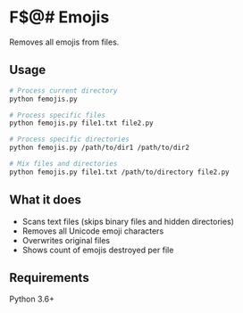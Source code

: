 # F$@# Emojis

Removes all emojis from files.

## Usage

```bash
# Process current directory
python femojis.py

# Process specific files
python femojis.py file1.txt file2.py

# Process specific directories
python femojis.py /path/to/dir1 /path/to/dir2

# Mix files and directories
python femojis.py file1.txt /path/to/directory file2.py
```

## What it does

- Scans text files (skips binary files and hidden directories)
- Removes all Unicode emoji characters
- Overwrites original files
- Shows count of emojis destroyed per file

## Requirements

Python 3.6+
